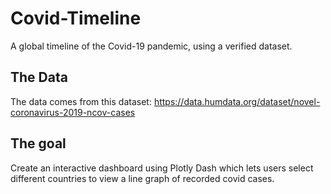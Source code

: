 # Covid-Timeline
A global timeline of the Covid-19 pandemic, using a verified dataset.

## The Data
The data comes from this dataset: https://data.humdata.org/dataset/novel-coronavirus-2019-ncov-cases 

## The goal
Create an interactive dashboard using Plotly Dash which lets users select different countries to view a line graph of recorded covid cases.